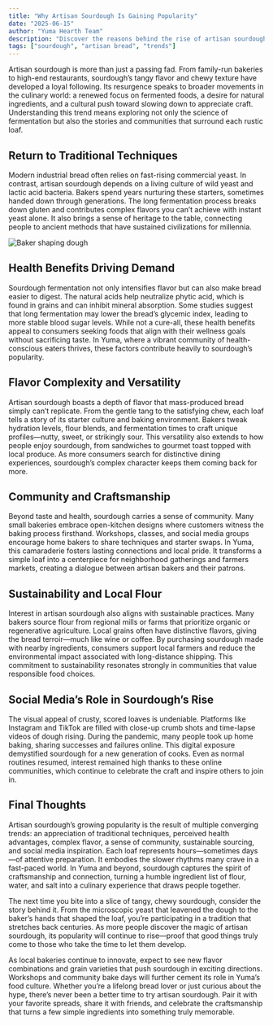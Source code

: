 ```yaml
---
title: "Why Artisan Sourdough Is Gaining Popularity"
date: "2025-06-15"
author: "Yuma Hearth Team"
description: "Discover the reasons behind the rise of artisan sourdough and how this traditional loaf captured modern taste buds."
tags: ["sourdough", "artisan bread", "trends"]
---
```


Artisan sourdough is more than just a passing fad. From family-run bakeries to high-end restaurants, sourdough’s tangy flavor and chewy texture have developed a loyal following. Its resurgence speaks to broader movements in the culinary world: a renewed focus on fermented foods, a desire for natural ingredients, and a cultural push toward slowing down to appreciate craft. Understanding this trend means exploring not only the science of fermentation but also the stories and communities that surround each rustic loaf.

## Return to Traditional Techniques

Modern industrial bread often relies on fast-rising commercial yeast. In contrast, artisan sourdough depends on a living culture of wild yeast and lactic acid bacteria. Bakers spend years nurturing these starters, sometimes handed down through generations. The long fermentation process breaks down gluten and contributes complex flavors you can’t achieve with instant yeast alone. It also brings a sense of heritage to the table, connecting people to ancient methods that have sustained civilizations for millennia.

![Baker shaping dough](https://placehold.co/600x400/png?text=Baker+Working)

## Health Benefits Driving Demand

Sourdough fermentation not only intensifies flavor but can also make bread easier to digest. The natural acids help neutralize phytic acid, which is found in grains and can inhibit mineral absorption. Some studies suggest that long fermentation may lower the bread’s glycemic index, leading to more stable blood sugar levels. While not a cure-all, these health benefits appeal to consumers seeking foods that align with their wellness goals without sacrificing taste. In Yuma, where a vibrant community of health-conscious eaters thrives, these factors contribute heavily to sourdough’s popularity.

## Flavor Complexity and Versatility

Artisan sourdough boasts a depth of flavor that mass-produced bread simply can’t replicate. From the gentle tang to the satisfying chew, each loaf tells a story of its starter culture and baking environment. Bakers tweak hydration levels, flour blends, and fermentation times to craft unique profiles—nutty, sweet, or strikingly sour. This versatility also extends to how people enjoy sourdough, from sandwiches to gourmet toast topped with local produce. As more consumers search for distinctive dining experiences, sourdough’s complex character keeps them coming back for more.

## Community and Craftsmanship

Beyond taste and health, sourdough carries a sense of community. Many small bakeries embrace open-kitchen designs where customers witness the baking process firsthand. Workshops, classes, and social media groups encourage home bakers to share techniques and starter swaps. In Yuma, this camaraderie fosters lasting connections and local pride. It transforms a simple loaf into a centerpiece for neighborhood gatherings and farmers markets, creating a dialogue between artisan bakers and their patrons.

## Sustainability and Local Flour

Interest in artisan sourdough also aligns with sustainable practices. Many bakers source flour from regional mills or farms that prioritize organic or regenerative agriculture. Local grains often have distinctive flavors, giving the bread terroir—much like wine or coffee. By purchasing sourdough made with nearby ingredients, consumers support local farmers and reduce the environmental impact associated with long-distance shipping. This commitment to sustainability resonates strongly in communities that value responsible food choices.

## Social Media’s Role in Sourdough’s Rise

The visual appeal of crusty, scored loaves is undeniable. Platforms like Instagram and TikTok are filled with close-up crumb shots and time-lapse videos of dough rising. During the pandemic, many people took up home baking, sharing successes and failures online. This digital exposure demystified sourdough for a new generation of cooks. Even as normal routines resumed, interest remained high thanks to these online communities, which continue to celebrate the craft and inspire others to join in.

## Final Thoughts

Artisan sourdough’s growing popularity is the result of multiple converging trends: an appreciation of traditional techniques, perceived health advantages, complex flavor, a sense of community, sustainable sourcing, and social media inspiration. Each loaf represents hours—sometimes days—of attentive preparation. It embodies the slower rhythms many crave in a fast-paced world. In Yuma and beyond, sourdough captures the spirit of craftsmanship and connection, turning a humble ingredient list of flour, water, and salt into a culinary experience that draws people together.

The next time you bite into a slice of tangy, chewy sourdough, consider the story behind it. From the microscopic yeast that leavened the dough to the baker’s hands that shaped the loaf, you’re participating in a tradition that stretches back centuries. As more people discover the magic of artisan sourdough, its popularity will continue to rise—proof that good things truly come to those who take the time to let them develop.

As local bakeries continue to innovate, expect to see new flavor combinations and grain varieties that push sourdough in exciting directions. Workshops and community bake days will further cement its role in Yuma’s food culture. Whether you’re a lifelong bread lover or just curious about the hype, there’s never been a better time to try artisan sourdough. Pair it with your favorite spreads, share it with friends, and celebrate the craftsmanship that turns a few simple ingredients into something truly memorable.
